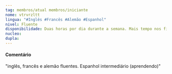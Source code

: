 ```yaml
---
tag: membros/atual membros/iniciante
nome: vtrvrzltt
lingua: "#Inglês #Francês #Alemão #Espanhol"
nivel: Fluente
disponibilidade: Duas horas por dia durante a semana. Mais tempo nos finais de semana
nucleo:
dupla:
---
```


#### Comentário
"inglês, francês e alemão fluentes. Espanhol intermediário (aprendendo)"